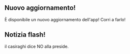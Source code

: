 ## Nuovo aggiornamento!
È disponibile un nuovo aggiornamento dell'app! Corri a farlo!

## Notizia flash!
il casiraghi dice NO alla preside.
